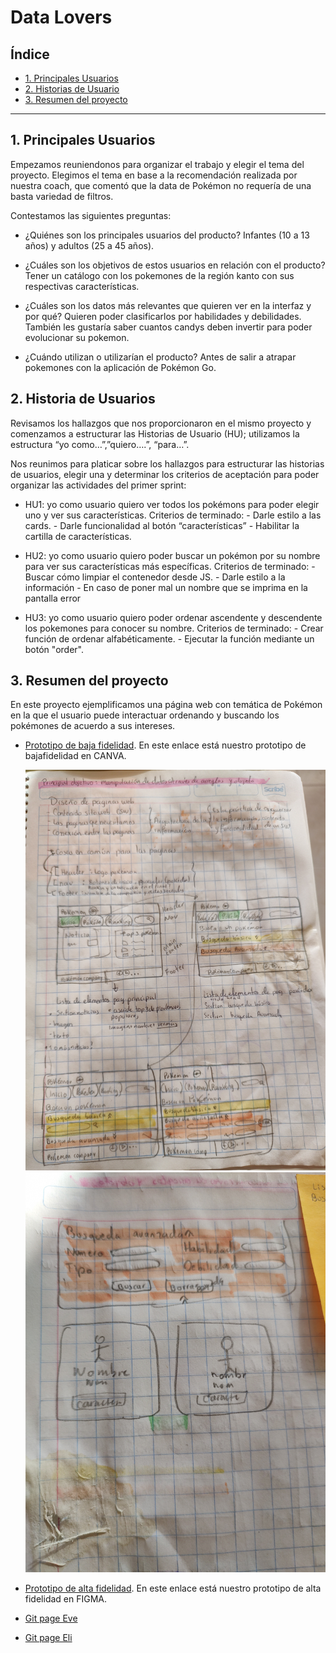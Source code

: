 # Data Lovers

## Índice

* [1. Principales Usuarios](#1-principales-usuarios)
* [2. Historias de Usuario](#2-historias-de-usuario)
* [3. Resumen del proyecto](#3-resumen-del-proyecto)

***

## 1. Principales Usuarios

Empezamos reuniendonos para organizar el trabajo y elegir el tema del proyecto. Elegimos el tema en 
base a la recomendación realizada por nuestra coach, que comentó que la data de Pokémon no requería 
de una basta variedad de filtros.

Contestamos las siguientes preguntas:


* ¿Quiénes son los principales usuarios del producto?
  Infantes (10 a 13 años) y adultos (25 a 45 años).

* ¿Cuáles son los objetivos de estos usuarios en relación con el producto?
  Tener un catálogo con los pokemones de la región kanto con sus respectivas características. 

* ¿Cuáles son los datos más relevantes que quieren ver en la interfaz y por qué?
  Quieren poder clasificarlos por habilidades y debilidades. También les gustaría saber cuantos candys 
  deben invertir para poder evolucionar su pokemon.
 
* ¿Cuándo utilizan o utilizarían el producto? 
  Antes de salir a atrapar pokemones con la aplicación de Pokémon Go. 


## 2. Historia de Usuarios

Revisamos los hallazgos que nos proporcionaron en el mismo proyecto y comenzamos a estructurar las 
Historias de Usuario (HU); utilizamos la estructura “yo como…”,”quiero….”, “para…”. 

Nos reunimos para platicar sobre los hallazgos para estructurar las historias de usuarios, elegir una 
y determinar los criterios de aceptación para poder organizar las actividades del primer sprint: 

* HU1: yo como usuario quiero ver todos los pokémons para poder elegir uno y ver sus características. 
    Criterios de terminado:
      - Darle estilo a las cards.
      - Darle funcionalidad al botón “características”
      - Habilitar la cartilla de características.

* HU2: yo como usuario quiero poder buscar un pokémon por su nombre para ver sus características más 
específicas.
    Criterios de terminado:
      - Buscar cómo limpiar el contenedor desde JS.
      - Darle estilo a la información 
      - En caso de poner mal un nombre que se imprima en la pantalla error

* HU3: yo como usuario quiero poder ordenar ascendente y descendente los pokemones para conocer su 
nombre. 
    Criterios de terminado:
      - Crear función de ordenar alfabéticamente.
      - Ejecutar la función mediante un botón "order".


## 3. Resumen del proyecto

En este proyecto ejemplificamos una página web con temática de Pokémon en la que el usuario puede interactuar 
ordenando y buscando los pokémones de acuerdo a sus intereses.

* [Prototipo de baja fidelidad](https://www.canva.com/design/DAFWQAo1aZM/vzfBAk6edUXs7ZfnLrOnsQ/view?utm_content=DAFWQAo1aZM&utm_campaign=designshare&utm_medium=link2&utm_source=sharebutton).
  En este enlace está nuestro prototipo de bajafidelidad en CANVA.
  
    ![Maquetación Inicial 1](src/img/prototipo1.jpg)
    ![Maquetación inicial 2](src/img/prototipo2.jpg)

* [Prototipo de alta fidelidad](https://www.figma.com/file/FlrzECDAVmWneFul1D4Tuh/PortafolioDataLoversPokemon?node-id=0%3A1&t=Q3BJAX5x6MHDWKz6-1).
  En este enlace está nuestro prototipo de alta fidelidad en FIGMA.
  
* [Git page Eve](https://evecaren.github.io/DEV003-data-lovers/)
* [Git page Eli](https://cheilanthe.github.io/DEV003-data-lovers/)